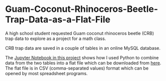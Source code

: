 # Guam-Coconut-Rhinoceros-Beetle-Trap-Data-as-a-Flat-File

A high school student requested Guam coconut rhinoceros beetle (CRB) trap data to explore as a project for a math class. 

CRB trap data are saved in a couple of tables in an online MySQL database.

The [Jupyter Notebook in this project](https://github.com/aubreymoore/Guam-Coconut-Rhinoceros-Beetle-Trap-Data-as-a-Flat-File/blob/master/Guam%20CRB%20Trap%20Data%20as%20a%20Flat%20File.ipynb) shows how I used Python to combine data from the two tables into a flat file which can be downloaded from [here](https://github.com/aubreymoore/Guam-Coconut-Rhinoceros-Beetle-Trap-Data-as-a-Flat-File/raw/master/trap_data.csv).  The flat file is in CSV (comma-separated values) format which can be opened by most spreadsheet programs.